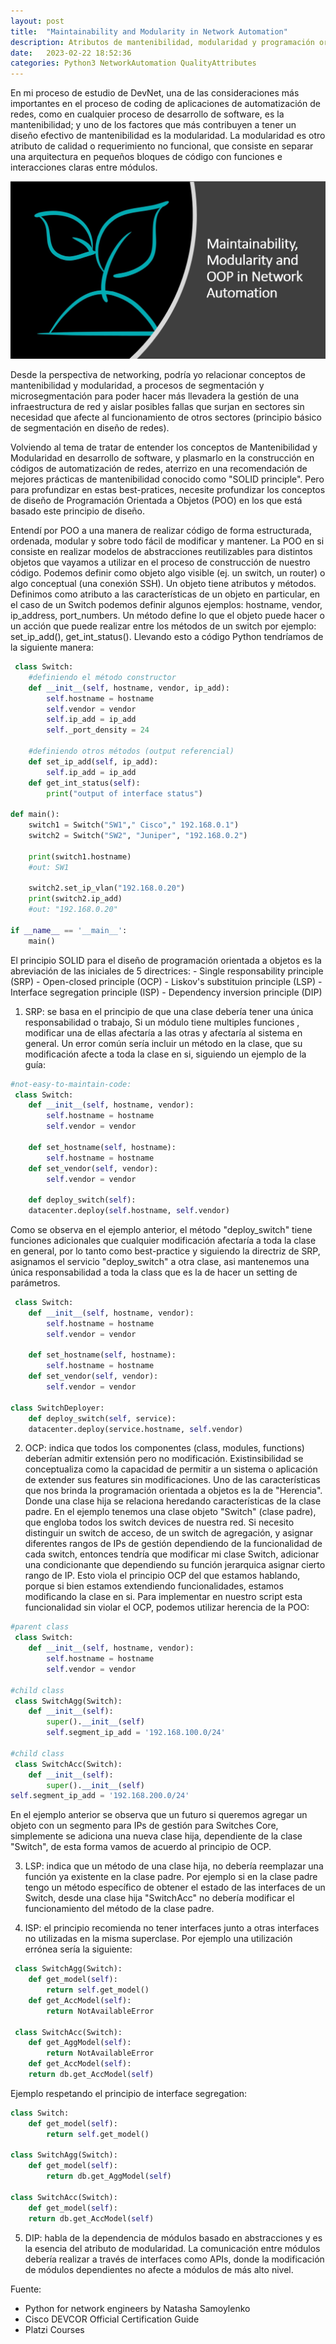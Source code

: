 ```yaml
---
layout: post
title:  "Maintainability and Modularity in Network Automation"
description: Atributos de mantenibilidad, modularidad y programación orientada a objetos en automatización de redes
date:   2023-02-22 18:52:36
categories: Python3 NetworkAutomation QualityAttributes
---
```

En mi proceso de estudio de DevNet, una de las consideraciones más importantes en el proceso de coding de aplicaciones de automatización de redes, como en cualquier proceso de desarrollo de software, es la mantenibilidad; y uno de los factores que más contribuyen a tener un diseño efectivo de mantenibilidad es la modularidad. La modularidad es otro atributo de calidad o requerimiento no funcional, que consiste en separar una arquitectura en pequeños bloques de código con funciones e interacciones claras entre módulos.

![texture theme preview](https://github.com/pablodiegovs/pablodiegovs.github.io/raw/main/assets/images/mantenibilidad.jpg)


Desde la perspectiva de networking, podría yo relacionar conceptos de mantenibilidad y modularidad, a procesos de segmentación y microsegmentación para poder hacer más llevadera la gestión de una infraestructura de red y aislar posibles fallas que surjan en sectores sin necesidad que afecte al funcionamiento de otros sectores (principio básico de segmentación en diseño de redes).

Volviendo al tema de tratar de entender los conceptos de Mantenibilidad y Modularidad en desarrollo de software, y plasmarlo en la construcción en códigos de automatización de redes, aterrizo en una recomendación de mejores prácticas de mantenibilidad conocido como "SOLID principle". Pero para profundizar en estas best-pratices, necesite profundizar los conceptos de diseño de Programación Orientada a Objetos (POO) en los que está basado este principio de diseño.

Entendí por POO a una manera de realizar código de forma estructurada, ordenada, modular y sobre todo fácil de modificar y mantener. La POO en si consiste en realizar modelos de abstracciones reutilizables para distintos objetos que vayamos a utilizar en el proceso de construcción de nuestro código. Podemos definir como objeto algo visible (ej. un switch, un router) o algo conceptual (una conexión SSH). Un objeto tiene atributos y métodos. Definimos como atributo a las características de un objeto en particular, en el caso de un Switch podemos definir algunos ejemplos: hostname, vendor, ip_address, port_numbers. Un método define lo que el objeto puede hacer o un acción que puede realizar entre los métodos de un switch por ejemplo: set_ip_add(), get_int_status(). Llevando esto a código Python tendríamos de la siguiente manera:


```python
 class Switch:
	#definiendo el método constructor
	def __init__(self, hostname, vendor, ip_add):
		self.hostname = hostname
		self.vendor = vendor
		self.ip_add = ip_add
		self._port_density = 24
	
	#definiendo otros métodos (output referencial)
	def set_ip_add(self, ip_add):
		self.ip_add = ip_add
	def get_int_status(self):
		print("output of interface status")

def main():
	switch1 = Switch("SW1"," Cisco"," 192.168.0.1")
	switch2 = Switch("SW2", "Juniper", "192.168.0.2")
	
	print(switch1.hostname)
	#out: SW1
	
	switch2.set_ip_vlan("192.168.0.20")
	print(switch2.ip_add)
	#out: "192.168.0.20"

if __name__ == '__main__':
  	main()
```

El principio SOLID para el diseño de programación orientada a objetos es la abreviación de las iniciales de 5 directrices:
	- Single responsability principle (SRP)
	- Open-closed principle (OCP)
	- Liskov's substituion principle (LSP)
	- Interface segregation principle (ISP)
	- Dependency inversion principle (DIP)

1. SRP: se basa en el principio de que una clase debería tener una única responsabilidad o trabajo, Si un módulo tiene multiples funciones , modificar una de ellas afectaría a las otras y afectaría al sistema en general. Un error común sería incluir un método en la clase, que su modificación afecte a toda la clase en si, siguiendo un ejemplo de la guía:

```python
#not-easy-to-maintain-code:
 class Switch:
	def __init__(self, hostname, vendor):
		self.hostname = hostname
		self.vendor = vendor
		
	def set_hostname(self, hostname):
		self.hostname = hostname
	def set_vendor(self, vendor):
		self.vendor = vendor
	
	def deploy_switch(self):
    datacenter.deploy(self.hostname, self.vendor)
```

Como se observa en el ejemplo anterior, el método "deploy_switch" tiene funciones adicionales que cualquier modificación afectaría a toda la clase en general, por lo tanto como best-practice y siguiendo la directriz de SRP, asignamos el servicio "deploy_switch" a otra clase, asi mantenemos una única responsabilidad a toda la class que es la de hacer un setting de parámetros.

```python
 class Switch:
	def __init__(self, hostname, vendor):
		self.hostname = hostname
		self.vendor = vendor
		
	def set_hostname(self, hostname):
		self.hostname = hostname
	def set_vendor(self, vendor):
		self.vendor = vendor

class SwitchDeployer:
	def deploy_switch(self, service):
    datacenter.deploy(service.hostname, self.vendor)
```

2. OCP: indica que todos los componentes (class, modules, functions) deberían admitir extensión pero no modificación. Existinsibilidad se conceptualiza como la capacidad de permitir a un sistema o aplicación de extender sus features sin modificaciones.
Uno de las características que nos brinda la programación orientada a objetos es la de "Herencia". Donde una clase hija se relaciona heredando características de la clase padre. En el ejemplo tenemos una clase objeto "Switch" (clase padre), que engloba todos los switch devices de nuestra red. Si necesito distinguir un switch de acceso, de un switch de agregación, y asignar diferentes rangos de IPs de gestión dependiendo de la funcionalidad de cada switch, entonces tendría que modificar mi clase Switch, adicionar una condicionante que dependiendo su función jerarquica asignar cierto rango de IP. Esto viola el principio OCP del que estamos hablando, porque si bien estamos extendiendo funcionalidades, estamos modificando la clase en si. Para implementar en nuestro script esta funcionalidad sin violar el OCP, podemos utilizar herencia de la POO:

```python
#parent class
 class Switch:
	def __init__(self, hostname, vendor):
		self.hostname = hostname
		self.vendor = vendor

#child class
 class SwitchAgg(Switch):    
	def __init__(self):
		super().__init__(self)
		self.segment_ip_add = '192.168.100.0/24'
		
#child class
 class SwitchAcc(Switch):    
	def __init__(self):
		super().__init__(self)
self.segment_ip_add = '192.168.200.0/24'
```
En el ejemplo anterior se observa que un futuro si queremos agregar un objeto con un segmento para IPs de gestión para Switches Core, simplemente se adiciona una nueva clase hija, dependiente de la clase "Switch", de esta forma vamos de acuerdo al principio de OCP.

3. LSP: indica que un método de una clase hija, no debería reemplazar una función ya existente en la clase padre. Por ejemplo si en la clase padre tengo un método específico de obtener el estado de las interfaces de un Switch, desde una clase hija "SwitchAcc" no debería modificar el funcionamiento del método de la clase padre.

4. ISP: el principio recomienda no tener interfaces junto a otras interfaces no utilizadas en la misma superclase. Por ejemplo una utilización errónea sería la siguiente:

```python
 class SwitchAgg(Switch):    
	def get_model(self):
		return self.get_model()
	def get_AccModel(self):
		return NotAvailableError

 class SwitchAcc(Switch):    
	def get_AggModel(self):
		return NotAvailableError
	def get_AccModel(self):
    return db.get_AccModel(self)

```
Ejemplo respetando el principio de interface segregation:

```python
class Switch:    
	def get_model(self):
		return self.get_model()
		
class SwitchAgg(Switch):    
	def get_model(self):
		return db.get_AggModel(self)

class SwitchAcc(Switch):    
	def get_model(self):
    return db.get_AccModel(self)

```

5. DIP: habla de la dependencia de módulos basado en abstracciones y es la esencia del atributo de modularidad. La comunicación entre módulos debería realizar a través de interfaces como APIs, donde la modificación de módulos dependientes no afecte a módulos de más alto nivel.


Fuente:
- Python for network engineers by Natasha Samoylenko
- Cisco DEVCOR Official Certification Guide
- Platzi Courses
